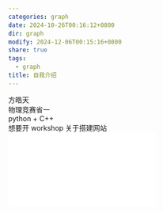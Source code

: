 ```yaml
---
categories: graph
date: 2024-10-26T00:16:12+0800
dir: graph
modify: 2024-12-06T00:15:16+0800
share: true
tags:
  - graph
title: 自我介绍
---
```


方皓天  
物理竞赛省一  
python + C++  
想要开 workshop 关于搭建网站  
![方皓天简历.pdf](../assets/images/%E6%96%B9%E7%9A%93%E5%A4%A9%E7%AE%80%E5%8E%86.pdf)